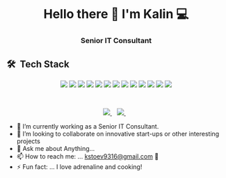 <h1 align='center'>
    Hello there 👋 I'm Kalin 💻
  </h1>
  
  <h3 align='center'>
    Senior IT Consultant
  </h3>
  
  ## 🛠 &nbsp;Tech Stack
  <p align='center'>
    <img src="https://img.shields.io/badge/C Sharp-239120?style=for-the-badge&logo=c-sharp&logoColor=white">
    <img src="https://img.shields.io/badge/.NET-5C2D91?style=for-the-badge&logo=.net&logoColor=white">
    <img src="https://img.shields.io/badge/JavaScript-F7DF1E?style=for-the-badge&logo=javascript&logoColor=black">
    <img src="https://img.shields.io/badge/TypeScript-3178C6?style=for-the-badge&logo=TypeScript&logoColor=FFF">
    <img src="https://img.shields.io/badge/React-20232A?style=for-the-badge&logo=react&logoColor=61DAFB">
    <img src="https://img.shields.io/badge/Angular-%23DD0031?style=for-the-badge&logo=angular&logoColor=white">
    <img src="https://img.shields.io/badge/Vite-%23646CFF?style=for-the-badge&logo=vite&logoColor=white">
    <img src="https://img.shields.io/badge/Microsoft SQL Server-CC2927?style=for-the-badge&logo=microsoft-sql-server&logoColor=white">
    <img src="https://img.shields.io/badge/Microsoft_Azure-0089D6?style=for-the-badge&logo=microsoft-azure&logoColor=white">
    <img src="https://img.shields.io/badge/HTML-239120?style=for-the-badge&logo=html5&logoColor=white">
    <img src="https://img.shields.io/badge/CSS-239120?&style=for-the-badge&logo=css3&logoColor=white">
    <img src="https://img.shields.io/badge/Bootstrap-563D7C?style=for-the-badge&logo=bootstrap&logoColor=white">
    <img src="https://img.shields.io/badge/git-%23F05033.svg?style=for-the-badge&logo=git&logoColor=white">
  </p>
  
  <br>
  
  <p align='center'>
    <a href="https://www.linkedin.com/in/kalinstoev9316/">
      <img src="https://img.shields.io/badge/linkedin-%230077B5.svg?&style=for-the-badge&logo=linkedin&logoColor=white" />
    </a>&nbsp;&nbsp;
    <a href="mailto:kstoev9316@gmail.com">
      <img src="https://img.shields.io/badge/Gmail-D14836?style=for-the-badge&logo=gmail&logoColor=white" />        
    </a>&nbsp;&nbsp;
  </p>
  
  - 🔭 I’m currently working as a Senior IT Consultant.         
  - 👯 I’m looking to collaborate on innovative start-ups or other interesting projects                         
  - 💬 Ask me about Anything...                                     
  - 📫 How to reach me: ... kstoev9316@gmail.com 📩                                                                      
  - ⚡ Fun fact: ... I love adrenaline and cooking!   
